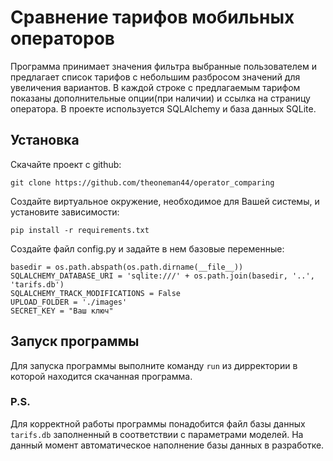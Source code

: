 # Сравнение тарифов мобильных операторов

Программа принимает значения фильтра выбранные пользователем и
предлагает список тарифов с небольшим разбросом значений для увеличения 
вариантов. 
В каждой строке с предлагаемым тарифом показаны дополнительные опции(при наличии) и ссылка на страницу оператора.
В проекте используется SQLAlchemy и база данных SQLite.

## Установка

Скачайте проект с github:

```
git clone https://github.com/theoneman44/operator_comparing
```
Создайте виртуальное окружение, необходимое для Вашей системы, и установите зависимости:

```
pip install -r requirements.txt
```

Создайте файл config.py и задайте в нем базовые переменные:

```
basedir = os.path.abspath(os.path.dirname(__file__))
SQLALCHEMY_DATABASE_URI = 'sqlite:///' + os.path.join(basedir, '..', 'tarifs.db')
SQLALCHEMY_TRACK_MODIFICATIONS = False
UPLOAD_FOLDER = './images'
SECRET_KEY = "Ваш ключ"
```

## Запуск программы

Для запуска программы выполните команду `run` из дирректории в которой находится скачанная программа.

### P.S.
Для корректной работы программы понадобится файл базы данных `tarifs.db` заполненный в соответствии с параметрами моделей. 
На данный момент автоматическое наполнение базы данных в разработке.